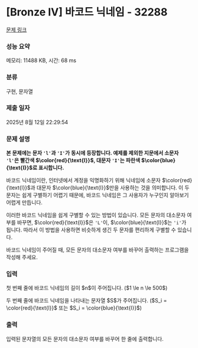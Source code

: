 # [Bronze IV] 바코드 닉네임 - 32288 

[문제 링크](https://www.acmicpc.net/problem/32288) 

### 성능 요약

메모리: 11488 KB, 시간: 68 ms

### 분류

구현, 문자열

### 제출 일자

2025년 8월 12일 22:29:54

### 문제 설명

<p><strong>본 문제에는 문자 <code>'l'</code>과 <code>'I'</code>가 동시에 등장합니다. 예제를 제외한 지문에서 소문자 <code>'l'</code>은 빨간색 $\color{red}{\text{l}}$, 대문자 <code>'I'</code>는 파란색 $\color{blue}{\text{I}}$로 표시합니다.</strong></p>

<p>바코드 닉네임이란, 인터넷에서 계정을 익명화하기 위해 닉네임에 소문자 $\color{red}{\text{l}}$과 대문자 $\color{blue}{\text{I}}$만을 사용하는 것을 의미합니다. 이 두 문자는 쉽게 구별하기 어렵기 때문에, 바코드 닉네임은 그 사용자가 누구인지 알아보기 어렵게 만듭니다.</p>

<p>이러한 바코드 닉네임을 쉽게 구별할 수 있는 방법이 있습니다. 모든 문자의 대소문자 여부를 바꾸면, $\color{red}{\text{l}}$은 <code>'L'</code>이, $\color{blue}{\text{I}}$는 <code>'i'</code>가 됩니다. 따라서 이 방법을 사용하면 비슷하게 생긴 두 문자를 편리하게 구별할 수 있습니다.</p>

<p>바코드 닉네임이 주어질 때, 모든 문자의 대소문자 여부를 바꾸어 출력하는 프로그램을 작성해 주세요.</p>

### 입력 

 <p>첫 번째 줄에 바코드 닉네임의 길이 $n$이 주어집니다. ($1 \le n \le 500$)</p>

<p>두 번째 줄에 바코드 닉네임을 나타내는 문자열 $S$가 주어집니다. ($S_i = \color{red}{\text{l}}$ 또는 $S_i = \color{blue}{\text{I}}$)</p>

### 출력 

 <p>입력된 문자열의 모든 문자의 대소문자 여부를 바꾸어 한 줄에 출력합니다.</p>

